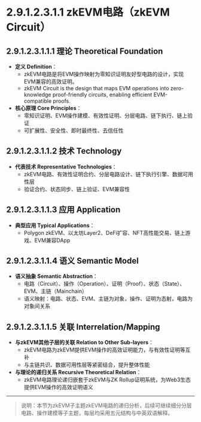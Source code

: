 # 2.9.1.2.3.1.1 zkEVM电路（zkEVM Circuit）

## 2.9.1.2.3.1.1.1 理论 Theoretical Foundation

- **定义 Definition**：
  - zkEVM电路是将EVM操作映射为零知识证明友好型电路的设计，实现EVM兼容的高效证明。
  - zkEVM Circuit is the design that maps EVM operations into zero-knowledge proof-friendly circuits, enabling efficient EVM-compatible proofs.
- **核心原理 Core Principles**：
  - 零知识证明、EVM操作建模、有效性证明、分层电路、链下执行、链上验证
  - 可扩展性、安全性、即时最终性、去信任性

## 2.9.1.2.3.1.1.2 技术 Technology

- **代表技术 Representative Technologies**：
  - zkEVM电路、有效性证明合约、分层电路设计、链下执行引擎、数据可用性层
  - 验证合约、状态同步、链上验证、EVM兼容性

## 2.9.1.2.3.1.1.3 应用 Application

- **典型应用 Typical Applications**：
  - Polygon zkEVM、以太坊Layer2、DeFi扩容、NFT高性能交易、链上游戏、EVM兼容DApp

## 2.9.1.2.3.1.1.4 语义 Semantic Model

- **语义抽象 Semantic Abstraction**：
  - 电路（Circuit）、操作（Operation）、证明（Proof）、状态（State）、EVM、主链（Mainchain）
  - 语义映射：电路、状态、EVM、主链为对象，操作、证明为态射，电路为对象间关系

## 2.9.1.2.3.1.1.5 关联 Interrelation/Mapping

- **与zkEVM其他子层的关联 Relation to Other Sub-layers**：
  - zkEVM电路为zkEVM提供EVM操作的高效证明能力，与有效性证明等互补
  - 与主链共识、数据可用性层等紧密结合，提升整体性能
- **与理论的递归关系 Recursive Theoretical Relation**：
  - zkEVM电路理论递归嵌套于zkEVM与ZK Rollup证明系统，为Web3生态提供EVM操作的高效证明语义

---

> 说明：本节为zkEVM子主题zkEVM电路的递归分析，后续可继续细分分层电路、操作建模等子主题，每层均采用五元结构与中英双语解释。
